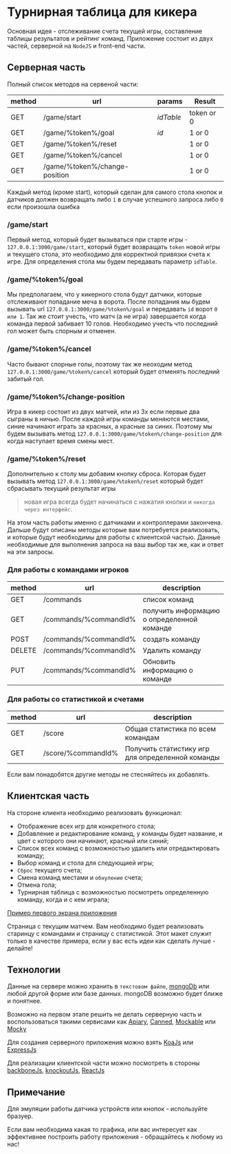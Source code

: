 # Турнирная таблица для кикера

Основная идея - отслеживание счета текущей игры, составление таблицы результатов и рейтинг команд. Приложение состоит из двух частей, серверной на `NodeJS` и front-end части.

## Серверная часть

Полный список методов на сервеной части:

method | url                           | params    | Result
------ | ----------------------------- | --------- | ----------
GET    | /game/start                   | _idTable_ | token or 0
GET    | /game/%token%/goal            | _id_      | 1 or 0
GET    | /game/%token%/reset           |           | 1 or 0
GET    | /game/%token%/cancel          |           | 1 or 0
GET    | /game/%token%/change-position |           | 1 or 0

Каждый метод (кроме start), который сделан для самого стола кнопок и датчиков должен возвращать либо `1` в случае успешного запроса либо `0` если произошла ошибка

### /game/start

Первый метод, который будет вызываться при старте игры - `127.0.0.1:3000/game/start`, который будет возвращать `token` новой игры и текущего стола, это необходимо для корректной привязки счета к игре. Для определения стола мы будем передавать параметр `idTable`.

### /game/%token%/goal

Мы предполагаем, что у кикерного стола будут датчики, которые отслеживают попадание меча в ворота. После попадания мы будем вызывать url `127.0.0.1:3000/game/%token%/goal` и передавать `id` ворот `0 или 1`. Так же стоит учесть, что матч (а не игра) завершается когда команда первой забивает 10 голов. Необходимо учесть что последний гол может быть спорным и отменен.

### /game/%token%/cancel

Часто бывают спорные голы, поэтому так же неоходим метод `127.0.0.1:3000/game/%token%/cancel` который будет отменять последний забитый гол.

### /game/%token%/change-position

Игра в кикер состоит из двух матчей, или из 3х если первые два сыграны в ничью. После каждой игры команды меняются местами, синие начинают играть за красных, а красные за синих. Поэтому мы будем вызывать метод `127.0.0.1:3000/game/%token%/change-position` для когда наступает время смены мест.

### /game/%token%/reset

Дополнительно к столу мы добавим кнопку сброса. Которая будет вызывать метод `127.0.0.1:3000/game/%token%/reset` который будет сбрасывать текущий результат игры

> новая игра всегда будет начинаться с нажатия кнопки и `никогда через интерфейс`.

На этом часть работы именно с датчиками и контроллерами закончена. Дальше будут описаны методы которые вам потребуется реализовать, и которые будут необходимы для работы с клиентской частью. Данные необходимые для выполнения запроса на ваш выбор так же, как и ответ на эти запросы.

### Для работы с командами игроков

method | url                   | description
------ | --------------------- | ------------------------------------------
GET    | /commands             | список команд
GET    | /commands/%commandId% | получить информацию о определенной команде
POST   | /commands/%commandId% | создать команду
DELETE | /commands/%commandId% | Удалить команду
PUT    | /commands/%commandId% | Обновить информацию о команде

### Для работы со статистикой и счетами

method | url                | description
------ | ------------------ | ------------------------------------------------
GET    | /score             | Общая статистика по всем командам
GET    | /score/%commandId% | Получить статистику игр для определенной команды

Если вам понадобятся другие методы не стесняйтесь их добавлять.

## Клиентская часть

На стороне клиента необходимо реализовать функционал:

- Отображение всех игр для конкретного стола;
- Добавление и редактирование команд, у команды будет название, и цвет с которого они начинают, красный или синий;
- Список всех команд с возможностью удалить или отредактировать команду;
- Выбор команд и стола для следующией игры;
- `Сброс` текущего счета;
- Смена команд местами и `обнуление` счета;
- Отмена гола;
- Турнирная таблица с возможностью посмотреть определенную команду, когда и с кем играла;

[Пример первого экрана приложения](https://monosnap.com/file/oEwotf0CQWi3t5LTgFYF7SB13qBK5v.png)

Страница с текущим матчем. Вам необходимо будет реализовать старинцу с командами и страницу с статистикой. Этот макет служит только в качестве примера, если у вас есть идеи как сделать лучше - делайте!

## Технологии

Данные на сервере можно хранить в `текстовом файле`, [mongoDb](https://www.mongodb.com/) или любой другой форме или базе данных. mongoDB возможно будет ближе и понятнее.

Возможно на первом этапе решить не делать серверную часть и воспользоваться такими сервисами как [Apiary](https://apiary.io/), [Canned](https://github.com/sideshowcoder/canned), [Mockable](https://www.mockable.io/) или [Mocky](http://www.mocky.io/)

Для создания серверного приложения можно взять [KoaJs](http://koajs.com/) или [ExpressJs](http://expressjs.com/)

Для реализации клиентской части можно посмотреть в стороны [backboneJs](http://backbonejs.org/), [knockoutJs](http://knockoutjs.com/), [ReactJs](https://facebook.github.io/react/)

## Примечание

Для эмуляции работы датчика устройств или кнопок - используйте бразуер.

Если вам необходима какая то графика, или вас интересует как эффективнее построить работу приложения - обращайтесь к любому из нас!
